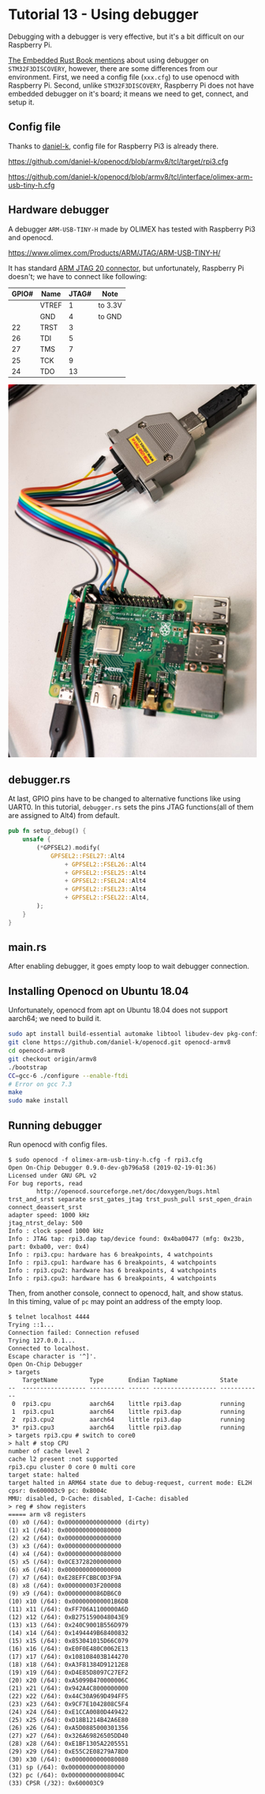 # Tutorial 13 - Using debugger

Debugging with a debugger is very effective, but it's a bit difficult on our Raspberry Pi. 

[The Embedded Rust Book mentions](https://rust-embedded.github.io/book/start/hardware.html) about using debugger on `STM32F3DISCOVERY`, however, there are some differences from our environment. First, we need a config file (`xxx.cfg`) to use openocd with Raspberry Pi. Second, unlike `STM32F3DISCOVERY`, Raspberry Pi does not have embedded debugger on it's board; it means we need to get, connect, and setup it.


## Config file

Thanks to [daniel-k](https://github.com/daniel-k), config file for Raspberry Pi3 is already there.

https://github.com/daniel-k/openocd/blob/armv8/tcl/target/rpi3.cfg

https://github.com/daniel-k/openocd/blob/armv8/tcl/interface/olimex-arm-usb-tiny-h.cfg

## Hardware debugger

A debugger `ARM-USB-TINY-H` made by OLIMEX has tested with Raspberry Pi3 and openocd.

https://www.olimex.com/Products/ARM/JTAG/ARM-USB-TINY-H/


It has standard [ARM JTAG 20 connector](http://infocenter.arm.com/help/index.jsp?topic=/com.arm.doc.dui0499dj/BEHEIHCE.html), but unfortunately, Raspberry Pi doesn't; we have to connect like following:

| GPIO# | Name  | JTAG# | Note    |
|-------|-------|-------|---------|
|       | VTREF | 1     | to 3.3V |
|       | GND   | 4     | to GND  |
| 22    | TRST  | 3     |         |
| 26    | TDI   | 5     |         |
| 27    | TMS   | 7     |         |
| 25    | TCK   | 9     |         |
| 24    | TDO   | 13    |         |

![Connected debugger](doc/raspi3-arm-usb-tiny-h.jpg)

## debugger.rs

At last, GPIO pins have to be changed to alternative functions like using UART0. In this tutorial, `debugger.rs` sets the pins JTAG functions(all of them are assigned to Alt4) from default.

```rust
pub fn setup_debug() {
    unsafe {
        (*GPFSEL2).modify(
            GPFSEL2::FSEL27::Alt4
                + GPFSEL2::FSEL26::Alt4
                + GPFSEL2::FSEL25::Alt4
                + GPFSEL2::FSEL24::Alt4
                + GPFSEL2::FSEL23::Alt4
                + GPFSEL2::FSEL22::Alt4,
        );
    }
}
```

## main.rs

After enabling debugger, it goes empty loop to wait debugger connection.

## Installing Openocd on Ubuntu 18.04

Unfortunately, openocd from apt on Ubuntu 18.04 does not support aarch64; we need to build it.

```bash
sudo apt install build-essential automake libtool libudev-dev pkg-config libusb-1.0-0-dev gcc-6
git clone https://github.com/daniel-k/openocd.git openocd-armv8
cd openocd-armv8
git checkout origin/armv8
./bootstrap
CC=gcc-6 ./configure --enable-ftdi
# Error on gcc 7.3
make
sudo make install
```

## Running debugger

Run openocd with config files.

```console
$ sudo openocd -f olimex-arm-usb-tiny-h.cfg -f rpi3.cfg
Open On-Chip Debugger 0.9.0-dev-gb796a58 (2019-02-19-01:36)
Licensed under GNU GPL v2
For bug reports, read
        http://openocd.sourceforge.net/doc/doxygen/bugs.html
trst_and_srst separate srst_gates_jtag trst_push_pull srst_open_drain connect_deassert_srst
adapter speed: 1000 kHz
jtag_ntrst_delay: 500
Info : clock speed 1000 kHz
Info : JTAG tap: rpi3.dap tap/device found: 0x4ba00477 (mfg: 0x23b, part: 0xba00, ver: 0x4)
Info : rpi3.cpu: hardware has 6 breakpoints, 4 watchpoints
Info : rpi3.cpu1: hardware has 6 breakpoints, 4 watchpoints
Info : rpi3.cpu2: hardware has 6 breakpoints, 4 watchpoints
Info : rpi3.cpu3: hardware has 6 breakpoints, 4 watchpoints
```

Then, from another console, connect to openocd, halt, and show status.  
In this timing, value of `pc` may point an address of the empty loop.

```console
$ telnet localhost 4444
Trying ::1...
Connection failed: Connection refused
Trying 127.0.0.1...
Connected to localhost.
Escape character is '^]'.
Open On-Chip Debugger
> targets
    TargetName         Type       Endian TapName            State
--  ------------------ ---------- ------ ------------------ ------------
 0  rpi3.cpu           aarch64    little rpi3.dap           running
 1  rpi3.cpu1          aarch64    little rpi3.dap           running
 2  rpi3.cpu2          aarch64    little rpi3.dap           running
 3* rpi3.cpu3          aarch64    little rpi3.dap           running
> targets rpi3.cpu # switch to core0
> halt # stop CPU
number of cache level 2
cache l2 present :not supported
rpi3.cpu cluster 0 core 0 multi core
target state: halted
target halted in ARM64 state due to debug-request, current mode: EL2H
cpsr: 0x600003c9 pc: 0x8004c
MMU: disabled, D-Cache: disabled, I-Cache: disabled
> reg # show registers
===== arm v8 registers
(0) x0 (/64): 0x0000000000000000 (dirty)
(1) x1 (/64): 0x0000000000080000
(2) x2 (/64): 0x0000000000000000
(3) x3 (/64): 0x0000000000000000
(4) x4 (/64): 0x0000000000080000
(5) x5 (/64): 0x0CE3728200000000
(6) x6 (/64): 0x0000000000000000
(7) x7 (/64): 0xE28EFFCBBC0D3F9A
(8) x8 (/64): 0x000000003F200008
(9) x9 (/64): 0x00000000086DB6C0
(10) x10 (/64): 0x000000000001B6DB
(11) x11 (/64): 0xFF706A1100000A6D
(12) x12 (/64): 0xB2751590048043E9
(13) x13 (/64): 0x240C9001B556D979
(14) x14 (/64): 0x1494449B68400832
(15) x15 (/64): 0x853041015D66C079
(16) x16 (/64): 0xE0F0E480C0062E13
(17) x17 (/64): 0x108108403B144270
(18) x18 (/64): 0xA3F81384D91212E8
(19) x19 (/64): 0xD4E85D8097C27EF2
(20) x20 (/64): 0xA5099B470000006C
(21) x21 (/64): 0x942A4C8000000000
(22) x22 (/64): 0x44C30A969D494FF5
(23) x23 (/64): 0x9CF7E1042808C5F4
(24) x24 (/64): 0xE1CCA0080D449422
(25) x25 (/64): 0xD18B1214B42A6E80
(26) x26 (/64): 0xA5D0885000301356
(27) x27 (/64): 0x326A69826505DD40
(28) x28 (/64): 0xE1BF1305A2205551
(29) x29 (/64): 0xE55C2E08279A78D0
(30) x30 (/64): 0x0000000000080080
(31) sp (/64): 0x0000000000080000
(32) pc (/64): 0x000000000008004C
(33) CPSR (/32): 0x600003C9
```

